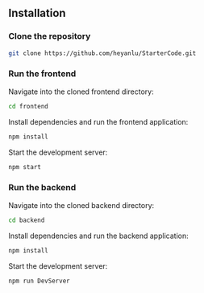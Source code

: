 ## Installation

### Clone the repository 
```bash
git clone https://github.com/heyanlu/StarterCode.git
```

### Run the frontend
Navigate into the cloned frontend directory:
```bash
cd frontend
```
Install dependencies and run the frontend application:
```bash
npm install
```
Start the development server:
```bash
npm start
```

### Run the backend
Navigate into the cloned backend directory:
```bash
cd backend
```
Install dependencies and run the backend application:
```bash
npm install
```
Start the development server:
```bash
npm run DevServer
```
